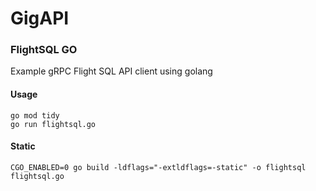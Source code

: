 # GigAPI 
### FlightSQL GO
Example gRPC Flight SQL API client using golang

#### Usage
```
go mod tidy
go run flightsql.go
```

#### Static 
```
CGO_ENABLED=0 go build -ldflags="-extldflags=-static" -o flightsql flightsql.go 
```
